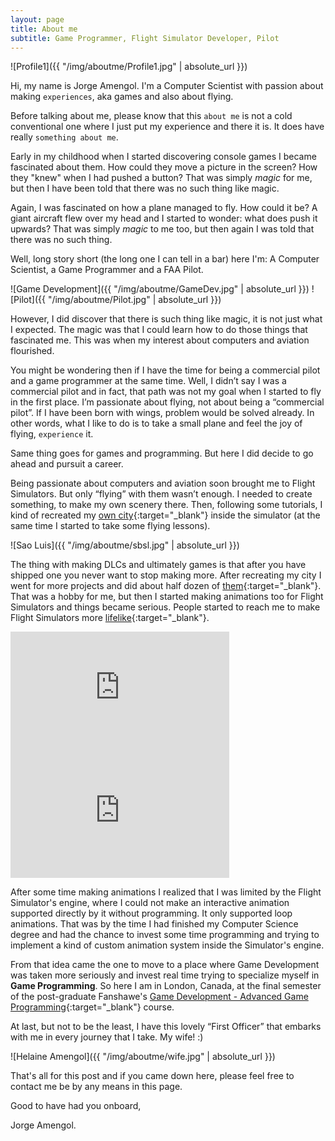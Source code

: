 ```yaml
---
layout: page
title: About me
subtitle: Game Programmer, Flight Simulator Developer, Pilot
---
```


![Profile1]({{ "/img/aboutme/Profile1.jpg" | absolute_url }})

Hi, my name is Jorge Amengol. I'm a Computer Scientist with passion about making `experiences`, aka games and also about flying.

Before talking about me, please know that this `about me` is not a cold conventional one where I just put my experience and there it is. It does have really `something about me`.

Early in my childhood when I started discovering console games I became fascinated about them. How could they move a picture in the screen? How they "knew" when I had pushed a button? That was simply *magic* for me, but then I have been told that there was no such thing like magic.

Again, I was fascinated on how a plane managed to fly. How could it be? A giant aircraft flew over my head and I started to wonder: what does push it upwards? That was simply *magic* to me too, but then again I was told that there was no such thing.

Well, long story short (the long one I can tell in a bar) here I'm: A Computer Scientist, a Game Programmer and a FAA Pilot.

![Game Development]({{ "/img/aboutme/GameDev.jpg" | absolute_url }}) ![Pilot]({{ "/img/aboutme/Pilot.jpg" | absolute_url }})

However, I did discover that there is such thing like magic, it is not just what I expected. The magic was that I could learn how to do those things that fascinated me. This was when my interest about computers and aviation flourished.

You might be wondering then if I have the time for being a commercial pilot and a game programmer at the same time. Well, I didn’t say I was a commercial pilot and in fact, that path was not my goal when I started to fly in the first place. I’m passionate about flying, not about being a “commercial pilot”. If I have been born with wings, problem would be solved already. In other words, what I like to do is to take a small plane and feel the joy of flying, `experience` it.

Same thing goes for games and programming. But here I did decide to go ahead and pursuit a career. 

Being passionate about computers and aviation soon brought me to Flight Simulators. But only “flying” with them wasn’t enough. I needed to create something, to make my own scenery there. Then, following some tutorials, I kind of recreated  my [own city](http://fsbirdhouse.blogspot.ca/2010/12/sao-luis-photoreal.html){:target="_blank"} inside the simulator (at the same time I started to take some flying lessons). 

![Sao Luis]({{ "/img/aboutme/sbsl.jpg" | absolute_url }})

The thing with making DLCs and ultimately games is that after you have shipped one you never want to stop making more. After recreating my city I went for more projects and did about half dozen of [them](http://fsbirdhouse.blogspot.ca/){:target="_blank"}. That was a hobby for me, but then I started making animations too for Flight Simulators and things became serious. People started to reach me to make Flight Simulators more [lifelike](https://www.youtube.com/playlist?list=PLQRI4GFL6REVO1k4Nmcy3nCDFGEaSpCy_){:target="_blank"}.

<iframe width="350" height="197" src="https://www.youtube.com/embed/EzX9R7Fd_uk?list=PLQRI4GFL6REVO1k4Nmcy3nCDFGEaSpCy_" frameborder="0" gesture="media" allow="encrypted-media" allowfullscreen></iframe> <iframe width="350" height="197" src="https://www.youtube.com/embed/q5HKTsqXF8s?list=PLQRI4GFL6REVO1k4Nmcy3nCDFGEaSpCy_" frameborder="0" gesture="media" allow="encrypted-media" allowfullscreen></iframe>

After some time making animations I realized that I was limited by the Flight Simulator's engine, where I could not make an interactive animation supported directly by it without programming. It only supported loop animations. That was by the time I had finished my Computer Science degree and had the chance to invest some time programming and trying to implement a kind of custom animation system inside the Simulator's engine.

From that idea came the one to move to a place where Game Development was taken more seriously and invest real time trying to specialize myself in **Game Programming**. So here I am in London, Canada, at the final semester of the post-graduate Fanshawe's [Game Development - Advanced Game Programming](https://www.fanshawec.ca/programs-and-courses/program/gdp1-game-development-advanced-programming/next-year){:target="_blank"} course.


At last, but not to be the least, I have this lovely “First Officer” that embarks with me in every journey that I take. My wife! :)

![Helaine Amengol]({{ "/img/aboutme/wife.jpg" | absolute_url }})

That's all for this post and if you came down here, please feel free to contact me be by any means in this page.

Good to have had you onboard,

Jorge Amengol.

